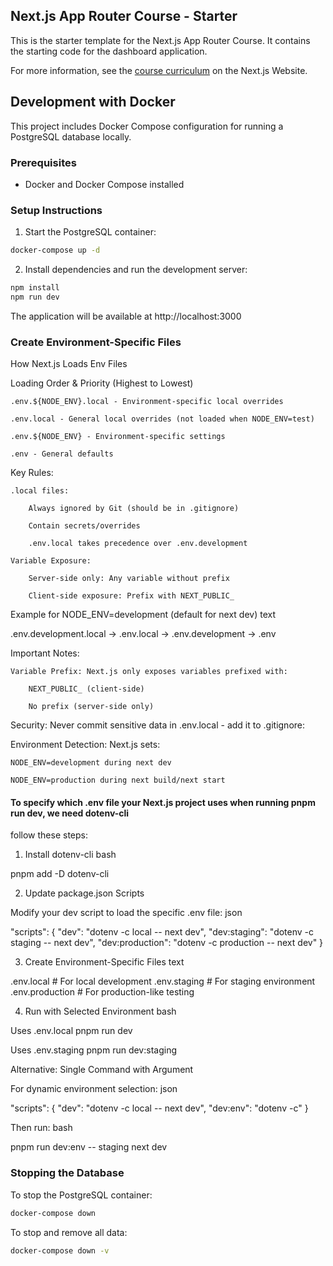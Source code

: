 ## Next.js App Router Course - Starter

This is the starter template for the Next.js App Router Course. It contains the starting code for the dashboard application.

For more information, see the [course curriculum](https://nextjs.org/learn) on the Next.js Website.

## Development with Docker

This project includes Docker Compose configuration for running a PostgreSQL database locally.

### Prerequisites
- Docker and Docker Compose installed

### Setup Instructions

1. Start the PostgreSQL container:
```bash
docker-compose up -d
```
2. Install dependencies and run the development server:
```bash
npm install
npm run dev
```

The application will be available at http://localhost:3000  

### Create Environment-Specific Files

How Next.js Loads Env Files

Loading Order & Priority (Highest to Lowest)

    .env.${NODE_ENV}.local - Environment-specific local overrides

    .env.local - General local overrides (not loaded when NODE_ENV=test)

    .env.${NODE_ENV} - Environment-specific settings

    .env - General defaults
Key Rules:

    .local files:

        Always ignored by Git (should be in .gitignore)

        Contain secrets/overrides

        .env.local takes precedence over .env.development

    Variable Exposure:

        Server-side only: Any variable without prefix

        Client-side exposure: Prefix with NEXT_PUBLIC_


Example for NODE_ENV=development (default for next dev)
text

.env.development.local → .env.local → .env.development → .env

Important Notes:

    Variable Prefix: Next.js only exposes variables prefixed with:

        NEXT_PUBLIC_ (client-side)

        No prefix (server-side only)    

Security: Never commit sensitive data in .env.local - add it to .gitignore:

Environment Detection: Next.js sets:

    NODE_ENV=development during next dev

    NODE_ENV=production during next build/next start        

#### To specify which .env file your Next.js project uses when running pnpm run dev, we need dotenv-cli

follow these steps:

1. Install dotenv-cli
bash

pnpm add -D dotenv-cli

2. Update package.json Scripts

Modify your dev script to load the specific .env file:
json

"scripts": {
  "dev": "dotenv -c local -- next dev",
  "dev:staging": "dotenv -c staging -- next dev",
  "dev:production": "dotenv -c production -- next dev"
}

3. Create Environment-Specific Files
text

.env.local           # For local development
.env.staging         # For staging environment
.env.production      # For production-like testing

4. Run with Selected Environment
bash

Uses .env.local
pnpm run dev

Uses .env.staging
pnpm run dev:staging

Alternative: Single Command with Argument

For dynamic environment selection:
json

"scripts": {
  "dev": "dotenv -c local -- next dev",
  "dev:env": "dotenv -c"
}

Then run:
bash

pnpm run dev:env -- staging next dev


### Stopping the Database
To stop the PostgreSQL container:
```bash
docker-compose down
```

To stop and remove all data:
```bash
docker-compose down -v
```
